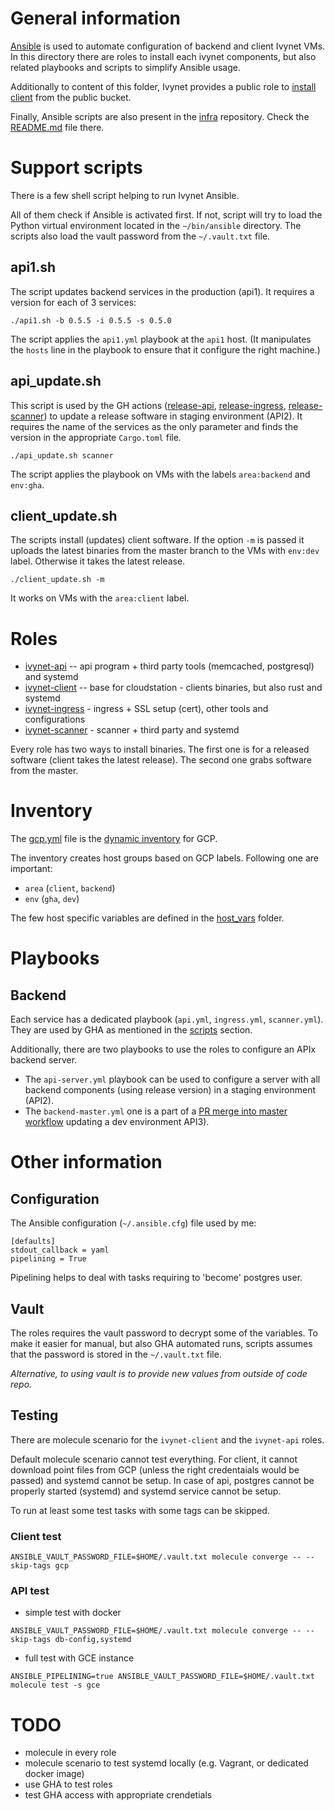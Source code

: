 # General information

[Ansible](https://ansible.readthedocs.io/) is used to automate configuration of backend and client Ivynet VMs.
In this directory there are roles to install each ivynet components, but also related playbooks and scripts to simplify Ansible usage.

Additionally to content of this folder, Ivynet provides a public role to [install client](https://github.com/ivy-net/ivynet-client-ansible) from the public bucket.

Finally, Ansible scripts are also present in the [infra](https://github.com/ivy-net/infra) repository.
Check the [README.md](https://github.com/ivy-net/infra/blob/master/Ansible/README.md) file there.

# Support scripts

There is a few shell script helping to run Ivynet Ansible.


All of them check if Ansible is activated first.
If not, script will try to load the Python virtual environment located in the  `~/bin/ansible` directory.
The scripts also load the vault password from the `~/.vault.txt` file.

## api1.sh

The script updates backend services in the production (api1).
It requires a version for each of 3 services:
```
./api1.sh -b 0.5.5 -i 0.5.5 -s 0.5.0
```
The script applies the `api1.yml` playbook at the `api1` host.
(It manipulates the `hosts` line in the playbook to ensure that it configure the right machine.)

## api_update.sh

This script is used by the GH actions ([release-api](../github/workflows/release-api.yml), [release-ingress](../github/workflows/release-ingress.yml), [release-scanner](../github/workflows/release-scanner.yml)) to update a release software in staging environment (API2).
It requires the name of the services as the only parameter and finds the version in the appropriate `Cargo.toml` file.
```
./api_update.sh scanner
```
The script applies the playbook on VMs with the labels `area:backend` and `env:gha`.

## client_update.sh

The scripts install (updates) client software.
If the option `-m` is passed it uploads the latest binaries from the master branch to the VMs with `env:dev` label.
Otherwise it takes the latest release.
```
./client_update.sh -m
```
It works on VMs with the `area:client` label.

# Roles

* [ivynet-api](roles/ivynet-api) -- api program + third party tools (memcached, postgresql) and systemd
* [ivynet-client](roles/ivynet-client) -- base for cloudstation - clients binaries, but also rust and systemd
* [ivynet-ingress](roles/ivynet-ingress) - ingress + SSL setup (cert), other tools and configurations
* [ivynet-scanner](roles/ivynet-scanner) - scanner + third party and systemd

Every role has two ways to install binaries.
The first one is for a released software (client takes the latest release).
The second one grabs software from the master.

# Inventory

The [gcp.yml](gcp.yml) file is the [dynamic inventory](https://docs.ansible.com/ansible/latest/inventory_guide/intro_dynamic_inventory.html) for GCP.

The inventory creates host groups based on GCP labels.
Following one are important:

- `area` (`client`, `backend`)
- `env` (`gha`, `dev`)

The few host specific variables are defined in the [host_vars](host_vars/) folder.

# Playbooks

## Backend

Each service has a dedicated playbook (`api.yml`, `ingress.yml`, `scanner.yml`).
They are used by GHA as mentioned in the [scripts](#client_update.sh) section.

Additionally, there are two playbooks to use the roles to configure an APIx backend server.

* The `api-server.yml` playbook can be used to configure a server with all backend components (using release version) in a staging environment (API2).
* The `backend-master.yml` one is a part of a [PR merge into master workflow](../github/workflows/master-pr.yml) updating a dev environment API3).

# Other information

## Configuration

The Ansible configuration (`~/.ansible.cfg`) file used by me:

```
[defaults]
stdout_callback = yaml
pipelining = True
```

Pipelining helps to deal with tasks requiring to 'become' postgres user.

## Vault

The roles requires the vault password to decrypt some of the variables.
To make it easier for manual, but also GHA automated runs, scripts assumes that the password is stored in the `~/.vault.txt` file.

_Alternative, to using vault is to provide new values from outside of code repo._


## Testing

There are molecule scenario for the `ivynet-client` and the `ivynet-api` roles.

Default molecule scenario cannot test everything.
For client, it cannot download point files from GCP (unless the right credentaials would be passed) and systemd cannot be setup.
In case of api, postgres cannot be properly started (systemd) and systemd service cannot be setup.

To run at least some test tasks with some tags can be skipped.

### Client test
```
ANSIBLE_VAULT_PASSWORD_FILE=$HOME/.vault.txt molecule converge -- --skip-tags gcp
```

### API test

* simple test with docker
```
ANSIBLE_VAULT_PASSWORD_FILE=$HOME/.vault.txt molecule converge -- --skip-tags db-config,systemd
```
* full test with GCE instance
```
ANSIBLE_PIPELINING=true ANSIBLE_VAULT_PASSWORD_FILE=$HOME/.vault.txt molecule test -s gce
```

# TODO

* molecule in every role
* molecule scenario to test systemd locally (e.g. Vagrant, or dedicated docker image)
* use GHA to test roles
* test GHA access with appropriate crendetials

